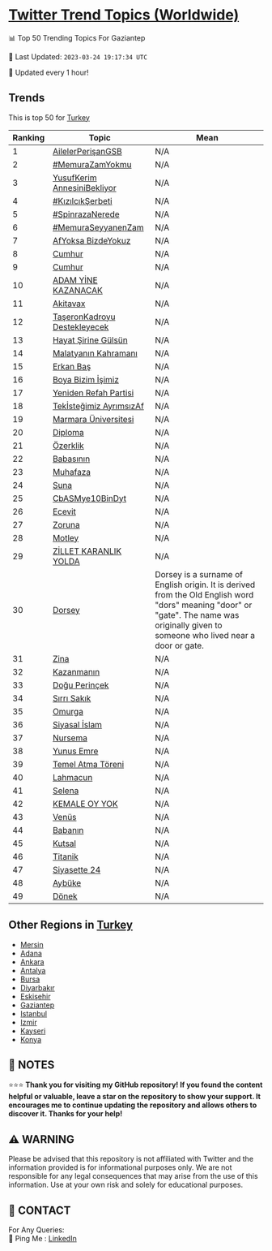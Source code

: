 [Twitter Trend Topics (Worldwide)](https://github.com/ErcinDedeoglu/Twitter-Trend-Topics)
==========


📊 Top 50 Trending Topics For Gaziantep

📆 Last Updated: `2023-03-24 19:17:34 UTC`

🔧 Updated every 1 hour!


## Trends

This is top 50 for [Turkey](</Turkey>)

| Ranking | Topic | Mean |
| ------- | ------------ | ------------ |
| 1 | [AilelerPerişanGSB](http://twitter.com/search?q=AilelerPeri%c5%9fanGSB) | N/A |
| 2 | [#MemuraZamYokmu](http://twitter.com/search?q=%23MemuraZamYokmu) | N/A |
| 3 | [YusufKerim AnnesiniBekliyor](http://twitter.com/search?q=YusufKerim+AnnesiniBekliyor) | N/A |
| 4 | [#KızılcıkŞerbeti](http://twitter.com/search?q=%23K%c4%b1z%c4%b1lc%c4%b1k%c5%9eerbeti) | N/A |
| 5 | [#SpinrazaNerede](http://twitter.com/search?q=%23SpinrazaNerede) | N/A |
| 6 | [#MemuraSeyyanenZam](http://twitter.com/search?q=%23MemuraSeyyanenZam) | N/A |
| 7 | [AfYoksa BizdeYokuz](http://twitter.com/search?q=AfYoksa+BizdeYokuz) | N/A |
| 8 | [Cumhur](http://twitter.com/search?q=Cumhur) | N/A |
| 9 | [Cumhur](http://twitter.com/search?q=Cumhur) | N/A |
| 10 | [ADAM YİNE KAZANACAK](http://twitter.com/search?q=ADAM+Y%c4%b0NE+KAZANACAK) | N/A |
| 11 | [Akitavax](http://twitter.com/search?q=Akitavax) | N/A |
| 12 | [TaşeronKadroyu Destekleyecek](http://twitter.com/search?q=Ta%c5%9feronKadroyu+Destekleyecek) | N/A |
| 13 | [Hayat Şirine Gülsün](http://twitter.com/search?q=Hayat+%c5%9eirine+G%c3%bcls%c3%bcn) | N/A |
| 14 | [Malatyanın Kahramanı](http://twitter.com/search?q=Malatyan%c4%b1n+Kahraman%c4%b1) | N/A |
| 15 | [Erkan Baş](http://twitter.com/search?q=Erkan+Ba%c5%9f) | N/A |
| 16 | [Boya Bizim İşimiz](http://twitter.com/search?q=Boya+Bizim+%c4%b0%c5%9fimiz) | N/A |
| 17 | [Yeniden Refah Partisi](http://twitter.com/search?q=Yeniden+Refah+Partisi) | N/A |
| 18 | [Tekİsteğimiz AyrımsızAf](http://twitter.com/search?q=Tek%c4%b0ste%c4%9fimiz+Ayr%c4%b1ms%c4%b1zAf) | N/A |
| 19 | [Marmara Üniversitesi](http://twitter.com/search?q=Marmara+%c3%9cniversitesi) | N/A |
| 20 | [Diploma](http://twitter.com/search?q=Diploma) | N/A |
| 21 | [Özerklik](http://twitter.com/search?q=%c3%96zerklik) | N/A |
| 22 | [Babasının](http://twitter.com/search?q=Babas%c4%b1n%c4%b1n) | N/A |
| 23 | [Muhafaza](http://twitter.com/search?q=Muhafaza) | N/A |
| 24 | [Suna](http://twitter.com/search?q=Suna) | N/A |
| 25 | [CbASMye10BinDyt](http://twitter.com/search?q=CbASMye10BinDyt) | N/A |
| 26 | [Ecevit](http://twitter.com/search?q=Ecevit) | N/A |
| 27 | [Zoruna](http://twitter.com/search?q=Zoruna) | N/A |
| 28 | [Motley](http://twitter.com/search?q=Motley) | N/A |
| 29 | [ZİLLET KARANLIK YOLDA](http://twitter.com/search?q=Z%c4%b0LLET+KARANLIK+YOLDA) | N/A |
| 30 | [Dorsey](http://twitter.com/search?q=Dorsey) | Dorsey is a surname of English origin. It is derived from the Old English word "dors" meaning "door" or "gate". The name was originally given to someone who lived near a door or gate. |
| 31 | [Zina](http://twitter.com/search?q=Zina) | N/A |
| 32 | [Kazanmanın](http://twitter.com/search?q=Kazanman%c4%b1n) | N/A |
| 33 | [Doğu Perinçek](http://twitter.com/search?q=Do%c4%9fu+Perin%c3%a7ek) | N/A |
| 34 | [Sırrı Sakık](http://twitter.com/search?q=S%c4%b1rr%c4%b1+Sak%c4%b1k) | N/A |
| 35 | [Omurga](http://twitter.com/search?q=Omurga) | N/A |
| 36 | [Siyasal İslam](http://twitter.com/search?q=Siyasal+%c4%b0slam) | N/A |
| 37 | [Nursema](http://twitter.com/search?q=Nursema) | N/A |
| 38 | [Yunus Emre](http://twitter.com/search?q=Yunus+Emre) | N/A |
| 39 | [Temel Atma Töreni](http://twitter.com/search?q=Temel+Atma+T%c3%b6reni) | N/A |
| 40 | [Lahmacun](http://twitter.com/search?q=Lahmacun) | N/A |
| 41 | [Selena](http://twitter.com/search?q=Selena) | N/A |
| 42 | [KEMALE OY YOK](http://twitter.com/search?q=KEMALE+OY+YOK) | N/A |
| 43 | [Venüs](http://twitter.com/search?q=Ven%c3%bcs) | N/A |
| 44 | [Babanın](http://twitter.com/search?q=Baban%c4%b1n) | N/A |
| 45 | [Kutsal](http://twitter.com/search?q=Kutsal) | N/A |
| 46 | [Titanik](http://twitter.com/search?q=Titanik) | N/A |
| 47 | [Siyasette 24](http://twitter.com/search?q=Siyasette+24) | N/A |
| 48 | [Aybüke](http://twitter.com/search?q=Ayb%c3%bcke) | N/A |
| 49 | [Dönek](http://twitter.com/search?q=D%c3%b6nek) | N/A |



## Other Regions in [Turkey](</Turkey>)

* [Mersin](</Turkey/Mersin.md>)
* [Adana](</Turkey/Adana.md>)
* [Ankara](</Turkey/Ankara.md>)
* [Antalya](</Turkey/Antalya.md>)
* [Bursa](</Turkey/Bursa.md>)
* [Diyarbakır](</Turkey/Diyarbakır.md>)
* [Eskişehir](</Turkey/Eskişehir.md>)
* [Gaziantep](</Turkey/Gaziantep.md>)
* [Istanbul](</Turkey/Istanbul.md>)
* [Izmir](</Turkey/Izmir.md>)
* [Kayseri](</Turkey/Kayseri.md>)
* [Konya](</Turkey/Konya.md>)



## 📝 NOTES

⭐⭐⭐ **Thank you for visiting my GitHub repository! If you found the content helpful or valuable, leave a star on the repository to show your support. It encourages me to continue updating the repository and allows others to discover it. Thanks for your help!**


## ⚠️ WARNING

Please be advised that this repository is not affiliated with Twitter and the information provided is for informational purposes only. We are not responsible for any legal consequences that may arise from the use of this information. Use at your own risk and solely for educational purposes.


## 📨 CONTACT

 For Any Queries:  
            🏓 Ping Me : [LinkedIn](https://www.linkedin.com/in/ercindedeoglu/)
